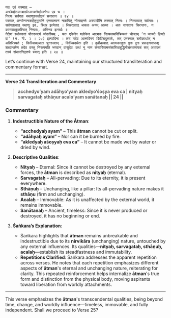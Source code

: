 ```
यतः एवं तस्मात् —
अच्छेद्योऽयमदाह्योऽयमक्लेद्योऽशोष्य एव च ।
नित्यः सर्वगतः स्थाणुरचलोऽयं सनातनः ॥ २४ ॥
यस्मात् अन्योन्यनाशहेतुभूतानि एनमात्मानं नाशयितुं नोत्सहन्ते अस्यादीनि तस्मात् नित्यः । नित्यत्वात् सर्वगतः । सर्वगतत्वात् स्थाणुः इव, स्थिर इत्येतत् । स्थिरत्वात् अचलः अयम् आत्मा । अतः सनातनः चिरन्तनः, न कारणात्कुतश्चित् निष्पन्नः, अभिनव इत्यर्थः ॥
नैतेषां श्लोकानां पौनरुक्त्यं चोदनीयम् , यतः एकेनैव श्लोकेन आत्मनः नित्यत्वमविक्रियत्वं चोक्तम् ‘न जायते म्रियते वा’ (भ. गी. २ । २०) इत्यादिना । तत्र यदेव आत्मविषयं किञ्चिदुच्यते, तत् एतस्मात् श्लोकार्थात् न अतिरिच्यते ; किञ्चिच्छब्दतः पुनरुक्तम् , किञ्चिदर्थतः इति । दुर्बोधत्वात् आत्मवस्तुनः पुनः पुनः प्रसङ्गमापाद्य शब्दान्तरेण तदेव वस्तु निरूपयति भगवान् वासुदेवः कथं नु नाम संसारिणामसंसारित्वबुद्धिगोचरतामापन्नं सत् अव्यक्तं तत्त्वं संसारनिवृत्तये स्यात् इति ॥ २४ ॥
```
Let’s continue with Verse 24, maintaining our structured transliteration and commentary format.

---

**Verse 24 Transliteration and Commentary**

> **acchedyo’yam adāhyo’yam akledyo’śoṣya eva ca |
> nityaḥ sarvagataḥ sthāṇur acalo’yam sanātanaḥ || 24 ||**

### Commentary

1. **Indestructible Nature of the Ātman**:
   - **“acchedyaḥ ayam”** – This **ātman** cannot be cut or split.
   - **“adāhyaḥ ayam”** – Nor can it be burned by fire.
   - **“akledyaḥ aśoṣyaḥ eva ca”** – It cannot be made wet by water or dried by wind.

2. **Descriptive Qualities**:
   - **Nityaḥ** – Eternal: Since it cannot be destroyed by any external forces, the **ātman** is described as **nityaḥ** (eternal).
   - **Sarvagataḥ** – All-pervading: Due to its eternity, it is present everywhere.
   - **Sthāṇuḥ** – Unchanging, like a pillar: Its all-pervading nature makes it **sthāṇu** (firm and unchanging).
   - **Acalaḥ** – Immovable: As it is unaffected by the external world, it remains immovable.
   - **Sanātanaḥ** – Ancient, timeless: Since it is never produced or destroyed, it has no beginning or end.

3. **Śaṅkara’s Explanation**:
   - Śaṅkara highlights that **ātman** remains unbreakable and indestructible due to its **nirvikāra** (unchanging) nature, untouched by any external influences. Its qualities—**nityaḥ, sarvagataḥ, sthāṇuḥ, acalaḥ**—establish its steadfastness and immutability.
   - **Repetitions Clarified**: Śaṅkara addresses the apparent repetition across verses. He notes that each repetition emphasizes different aspects of **ātman**'s eternal and unchanging nature, reiterating for clarity. This repeated reinforcement helps internalize **ātman**'s true form and distinction from the physical body, moving aspirants toward liberation from worldly attachments.

---

This verse emphasizes the **ātman**'s transcendental qualities, being beyond time, change, and worldly influence—timeless, immovable, and fully independent. Shall we proceed to Verse 25?
